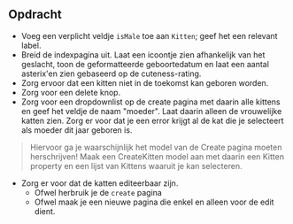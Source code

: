 ## Opdracht

* Voeg een verplicht veldje `isMale` toe aan `Kitten`; geef het een relevant label.
* Breid de indexpagina uit. Laat een icoontje zien afhankelijk van het geslacht, toon de geformatteerde geboortedatum en laat een aantal asterix'en zien gebaseerd op de cuteness-rating.
* Zorg ervoor dat een kitten niet in de toekomst kan geboren worden.
* Zorg voor een delete knop.
* Zorg voor een dropdownlist op de create pagina met daarin alle kittens en geef het veldje de naam "moeder". Laat daarin alleen de vrouwelijke katten zien. Zorg er voor dat je een error krijgt al de kat die je selecteert als moeder dit jaar geboren is.
> Hiervoor ga je waarschijnlijk het model van de Create pagina moeten herschrijven! Maak een CreateKitten model aan met daarin een Kitten property en een lijst van Kittens waaruit je kan selecteren.
* Zorg er voor dat de katten editeerbaar zijn. 
  * Ofwel herbruik je de `create` pagina
  * Ofwel maak je een nieuwe pagina die enkel en alleen voor de edit dient.
